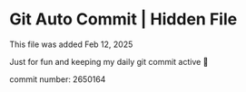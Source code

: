 # Git Auto Commit | Hidden File

This file was added Feb 12, 2025

Just for fun and keeping my daily git commit active 🤪

commit number: 2650164
